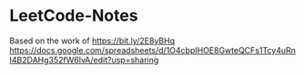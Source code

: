 # LeetCode-Notes

Based on the work of https://bit.ly/2E8yBHq
https://docs.google.com/spreadsheets/d/1O4cbpIHOE8GwteQCFs1Tcy4uRnI4B2DAHg352fW6lvA/edit?usp=sharing